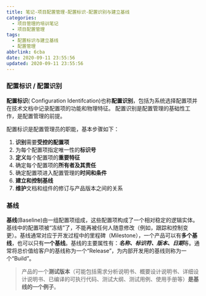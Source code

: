 ```yaml
---
title: 笔记-项目配置管理-配置标识-配置识别与建立基线
categories:
  - 项目管理的培训笔记
  - 项目配置管理
tags:
  - 配置标识与建立基线
  - 配置管理
abbrlink: 6cba
date: 2020-09-11 23:55:56
updated: 2020-09-11 23:55:56
---
```


### 配置标识 / 配置识别

**配置标识**( Configuration Identifcation)也称**配置识别**，包括为系统选择配置项并在技术文档中记录配置项的功能和物理特征。
配置识别是配置管理的基础性工作，是配置管理的前提。  

配置标识是配置管理员的职能，基本步骤如下：

1. **识别**需要**受控的配置项**
2. 为每个配置项指定唯一性的**标识号**
3. **定义**每个配置项的**重要特征**
4. 确定每个配置项的**所有者及其责任**
5. 确定配置项进入配置管理的**时间和条件**
6. **建立和控制基线**
7. **维护**文档和组件的修订与产品版本之间的关系

<!-- more -->

### 基线

**基线**(Baseline)由一组配置项组成，这些配置项构成了一个相对稳定的逻辑实体。基线中的配置项被“冻结”了，不能再被任何人随意修改（例如，跟踪和控制变更）。基线通常对应于开发过程中的里程碑（Milestone），一个产品可以有**多个基线**，也可以只有**一个基线**。基线的主要属性有：***名称、标识符、版本、日期***等。通常将总价值给客户的基线称为一个“Release”，为内部开发用的基线则称为一个“Build”。

> 产品的一个**测试版本**（可能包括需求分析说明书、概要设计说明书、详细设计说明书、已编译的可执行代码、测试大纲、测试用例、使用手册等）**是基线的一个例子**。
